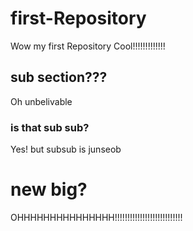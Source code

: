 # first-Repository
Wow my first Repository Cool!!!!!!!!!!!!!

## sub section???

Oh unbelivable

### is that sub sub?

Yes! but subsub is junseob

# new big?

OHHHHHHHHHHHHHHH!!!!!!!!!!!!!!!!!!!!!!!!!!!